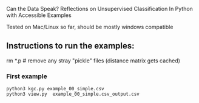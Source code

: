 Can the Data Speak? Reflections on Unsupervised Classification
  In Python with Accessible Examples

Tested on Mac/Linux so far, should be mostly windows compatible

## Instructions to run the examples:
rm *.p  # remove any stray "pickle" files (distance matrix gets cached)

### First example
```
python3 kgc.py example_00_simple.csv
python3 view.py  example_00_simple.csv_output.csv
```
